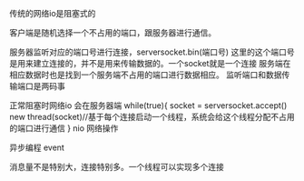 传统的网络io是阻塞式的

客户端是随机选择一个不占用的端口，跟服务器进行通信。

服务器监听对应的端口号进行连接，serversocket.bin(端口号)
这里的这个端口号是用来建立连接的，并不是用来传输数据的。一个socket就是一个连接
服务端在相应数据时也是找到一个服务端不占用的端口进行数据相应。
监听端口和数据传输端口是两码事

正常阻塞时网络io 会在服务器端
while(true){
    socket = serversocket.accept()
    new thread(socket)//基于每个连接启动一个线程，系统会给这个线程分配不占用的端口进行通信
}
nio 网络操作

异步编程 event

消息量不是特别大，连接特别多。一个线程可以实现多个连接
